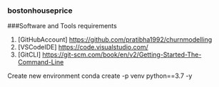 ### bostonhouseprice


###Software and Tools requirements
1. [GitHubAccount] https://github.com/pratibha1992/churnmodelling
2. [VSCodeIDE] https://code.visualstudio.com/
3. [GitCLI] https://git-scm.com/book/en/v2/Getting-Started-The-Command-Line

Create new environment
conda create -p venv python==3.7 -y
